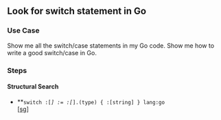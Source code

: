 ## Look for switch statement in Go


### Use Case

Show me all the switch/case statements in my Go code.  Show me how to write a good switch/case in Go.


### Steps


#### Structural Search



* **<code>switch :[_] := :[_].(type) { :[string] } lang:go </code></strong>[[sg](https://demo.sourcegraph.com/search?q=switch+:%5B_%5D+:%3D+:%5B_%5D.%28type%29+%7B+:%5Bstring%5D+%7D+lang:go&patternType=structural)]



